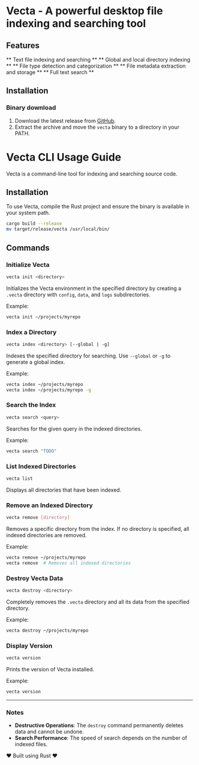 # Vecta - A powerful desktop file indexing and searching tool

## Features

** Text file indexing and searching **
** Global and local directory indexing **
** File type detection and categorization **
** File metadata extraction and storage **
** Full text search **


## Installation
### Binary download
1. Download the latest release from [GitHub](https://github.com/vecta/vecta/releases).
2. Extract the archive and move the `vecta` binary to a directory in your PATH.

# Vecta CLI Usage Guide

Vecta is a command-line tool for indexing and searching source code.

## Installation

To use Vecta, compile the Rust project and ensure the binary is available in your system path.

```sh
cargo build --release
mv target/release/vecta /usr/local/bin/
```

## Commands

### Initialize Vecta

```sh
vecta init <directory>
```

Initializes the Vecta environment in the specified directory by creating a `.vecta` directory with `config`, `data`, and `logs` subdirectories.

Example:

```sh
vecta init ~/projects/myrepo
```

### Index a Directory

```sh
vecta index <directory> [--global | -g]
```

Indexes the specified directory for searching. Use `--global` or `-g` to generate a global index.

Example:

```sh
vecta index ~/projects/myrepo
vecta index ~/projects/myrepo -g
```

### Search the Index

```sh
vecta search <query>
```

Searches for the given query in the indexed directories.

Example:

```sh
vecta search "TODO"
```

### List Indexed Directories

```sh
vecta list
```

Displays all directories that have been indexed.

### Remove an Indexed Directory

```sh
vecta remove [directory]
```

Removes a specific directory from the index. If no directory is specified, all indexed directories are removed.

Example:

```sh
vecta remove ~/projects/myrepo
vecta remove  # Removes all indexed directories
```

### Destroy Vecta Data

```sh
vecta destroy <directory>
```

Completely removes the `.vecta` directory and all its data from the specified directory.

Example:

```sh
vecta destroy ~/projects/myrepo
```

### Display Version

```sh
vecta version
```

Prints the version of Vecta installed.

Example:

```sh
vecta version
```

---

### Notes
- **Destructive Operations**: The `destroy` command permanently deletes data and cannot be undone.
- **Search Performance**: The speed of search depends on the number of indexed files.


❤️ Built using Rust ❤️
